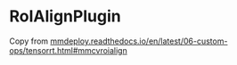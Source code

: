 # RoIAlignPlugin

Copy from [mmdeploy.readthedocs.io/en/latest/06-custom-ops/tensorrt.html#mmcvroialign](https://mmdeploy.readthedocs.io/en/latest/06-custom-ops/tensorrt.html#mmcvroialign)
